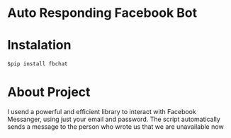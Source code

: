 # Auto Responding Facebook Bot

# Instalation

```python
$pip install fbchat
```

# About Project
I usend a powerful and efficient library to interact with Facebook Messanger, using just your email and password.
The script automatically sends a message to the person who wrote us that we are unavailable now

